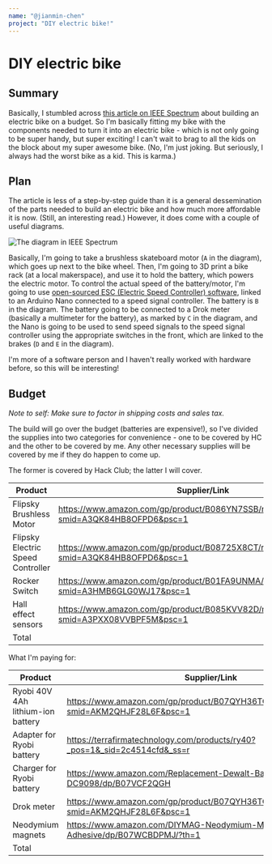 ```yaml
---
name: "@jianmin-chen"
project: "DIY electric bike!"
---
```


# DIY electric bike

## Summary

Basically, I stumbled across [this article on IEEE Spectrum](https://spectrum.ieee.org/electric-bike) about building an electric bike on a budget. So I'm basically fitting my bike with the components needed to turn it into an electric bike - which is not only going to be super handy, but super exciting! I can't wait to brag to all the kids on the block about my super awesome bike. (No, I'm just joking. But seriously, I always had the worst bike as a kid. This is karma.)

## Plan

The article is less of a step-by-step guide than it is a general dessemination of the parts needed to build an electric bike and how much more affordable it is now. (Still, an interesting read.) However, it does come with a couple of useful diagrams.

![The diagram in IEEE Spectrum](https://spectrum.ieee.org/media-library/blueprint-of-the-simple-electric-bike-conversion.png?id=27253742&width=1200&height=1026)

Basically, I'm going to take a brushless skateboard motor (`A` in the diagram), which goes up next to the bike wheel. Then, I'm going to 3D print a bike rack (at a local makerspace), and use it to hold the battery, which powers the electric motor. To control the actual speed of the battery/motor, I'm going to use [open-sourced ESC (Electric Speed Controller) software](https://vesc-project.com/), linked to an Arduino Nano connected to a speed signal controller. The battery is `B` in the diagram. The battery going to be connected to a Drok meter (basically a multimeter for the battery), as marked by `C` in the diagram, and the Nano is going to be used to send speed signals to the speed signal controller using the appropriate switches in the front, which are linked to the brakes (`D` and `E` in the diagram).

I'm more of a software person and I haven't really worked with hardware before, so this will be interesting!

## Budget

_Note to self: Make sure to factor in shipping costs and sales tax._

The build will go over the budget (batteries are expensive!), so I've divided the supplies into two categories for convenience - one to be covered by HC and the other to be covered by me. Any other necessary supplies will be covered by me if they do happen to come up.

The former is covered by Hack Club; the latter I will cover.

| Product                           | Supplier/Link                                                                                | Cost    |
| --------------------------------- | -------------------------------------------------------------------------------------------- | ------- |
| Flipsky Brushless Motor           | https://www.amazon.com/gp/product/B086YN7SSB/ref=ox_sc_act_title_5?smid=A3QK84HB8OFPD6&psc=1 | $119.99 |
| Flipsky Electric Speed Controller | https://www.amazon.com/gp/product/B08725X8CT/ref=ox_sc_act_title_4?smid=A3QK84HB8OFPD6&psc=1 | $116.99 |
| Rocker Switch                     | https://www.amazon.com/gp/product/B01FA9UNMA/ref=ox_sc_act_title_1?smid=A3HMB6GLG0WJ17&psc=1 | $5.49   |
| Hall effect sensors               | https://www.amazon.com/gp/product/B085KVV82D/ref=ox_sc_act_title_1?smid=A3PXX08VVBPF5M&psc=1 | $5.99   |
| Total                             |                                                                                              | $248.46 |

What I'm paying for:

| Product                           | Supplier/Link                                                                               | Cost    |
| --------------------------------- | ------------------------------------------------------------------------------------------- | ------- |
| Ryobi 40V 4Ah lithium-ion battery | https://www.amazon.com/gp/product/B07QYH36TC/ref=ox_sc_act_title_1?smid=AKM2QHJF28L6F&psc=1 | $113.90 |
| Adapter for Ryobi battery         | https://terrafirmatechnology.com/products/ry40?_pos=1&_sid=2c4514cfd&_ss=r                  | $25     |
| Charger for Ryobi battery         | https://www.amazon.com/Replacement-Dewalt-Battery-DC9096-DC9098/dp/B07VCF2QGH               | $29.99  |
| Drok meter                        | https://www.amazon.com/gp/product/B07QYH36TC/ref=ox_sc_act_title_1?smid=AKM2QHJF28L6F&psc=1 | $15.99  |
| Neodymium magnets                 | https://www.amazon.com/DIYMAG-Neodymium-Magnets-Double-Sided-Adhesive/dp/B07WCBDPMJ/?th=1   | $9.99   |
| Total                             |                                                                                             | $200    |

